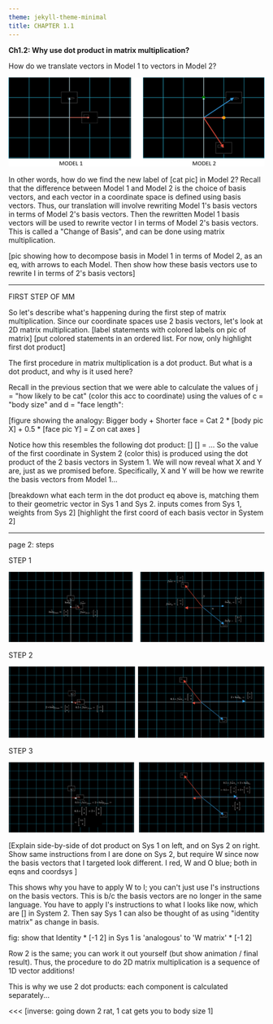 ```yaml
---
theme: jekyll-theme-minimal
title: CHAPTER 1.1
---
```


**Ch1.2: Why use dot product in matrix multiplication?**
<!---WHY THE ALGEBRAIC PROCEDURE OF MATRIX MULTIPLICATION WORKS--->

How do we translate vectors in Model 1 to vectors in Model 2?

![2mod_vecs](/cob/2mod_vecs.PNG)

In other words, how do we find the new label of [cat pic] in Model 2? Recall that the difference between Model 1 and Model 2 is the choice of basis vectors, and each vector in a coordinate space is defined using basis vectors. Thus, our translation will involve rewriting Model 1's basis vectors in terms of Model 2's basis vectors. Then the rewritten Model 1 basis vectors will be used to rewrite vector I in terms of Model 2's basis vectors. This is called a "Change of Basis", and can be done using matrix multiplication. 

[pic showing how to decompose basis in Model 1 in terms of Model 2, as an eq, with arrows to each Model. Then show how these basis vectors use to rewrite I in terms of 2's basis vectors]

---
FIRST STEP OF MM

So let's describe what's happening during the first step of matrix multiplication. Since our coordinate spaces use 2 basis vectors, let's look at 2D matrix multiplication.
[label statements with colored labels on pic of matrix]
[put colored statements in an ordered list. For now, only highlight first dot product]

The first procedure in matrix multiplication is a dot product. But what is a dot product, and why is it used here?

Recall in the previous section that we were able to calculate the values of j = "how likely to be cat" (color this acc to coordinate) using the values of c = "body size" and d = "face length":

[figure showing the analogy: 
Bigger body + Shorter face = Cat
2 * [body pic X] + 0.5 * [face pic Y] = Z on cat axes ]

Notice how this resembles the following dot product: [] [] = ...
So the value of the first coordinate in System 2 (color this) is produced using the dot product of the 2 basis vectors in System 1. We will now reveal what X and Y are, just as we promised before. Specifically, X and Y will be how we rewrite the basis vectors from Model 1...

[breakdown what each term in the dot product eq above is, matching them to their geometric vector in Sys 1 and Sys 2. inputs comes from Sys 1, weights from Sys 2]
[highlight the first coord of each basis vector in System 2]

<!---
FOOTNOTE: WHY STRANGE PROCEDURE?

One question you may ask is: why does finding the answer to the first row of O require using the first row of W? 

The dot product adds two scaled vectors from the same dimension. To understand what the dot product is doing, all you need to know is why 1D vector addition works.

[show vectors as just values. elementary school addition / subtraction]

The reason we add vectors in 1D by placing the tail of B onto A, or vice versa, is because we can think of them simply as instructions: go left twice, then go right once.

...which is also shown in the 3Blue1Brown video [].

Explain more, with pics

... thus, the reason why the first row of O (colored) uses the first row of W (colored diff) is because we project down the vectors c and d only by their first coordinate, which is the first row of W.
--->


---
page 2: steps

STEP 1

![step1](/cob/1.2/step1.PNG)

STEP 2

![step2](/cob/1.2/step2.PNG)

STEP 3

![step3](/cob/1.2/step3.PNG)

[Explain side-by-side of dot product on Sys 1 on left, and on Sys 2 on right. Show same instructions from I are done on Sys 2, but require W since now the basis vectors that I targeted look different.
I red, W and O blue; both in eqns and coordsys ]

This shows why you have to apply W to I; you can't just use I's instructions on the basis vectors. This is b/c the basis vectors are no longer in the same language. You have to apply I's instructions to what I looks like now, which are [] in System 2. Then say Sys 1 can also be thought of as using "identity matrix" as change in basis.

fig: show that Identity * [-1 2] in Sys 1 is 'analogous' to 'W matrix' * [-1 2]

Row 2 is the same; you can work it out yourself (but show animation / final result). Thus, the procedure to do 2D matrix multiplication is a sequence of 1D vector additions!

This is why we use 2 dot products: each component is calculated separately...

<<<
[inverse: going down 2 rat, 1 cat gets you to body size 1]
